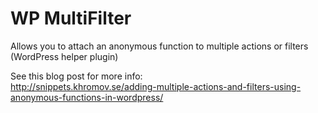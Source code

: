 # WP MultiFilter
Allows you to attach an anonymous function to multiple actions or filters (WordPress helper plugin)

See this blog post for more info:  
http://snippets.khromov.se/adding-multiple-actions-and-filters-using-anonymous-functions-in-wordpress/
